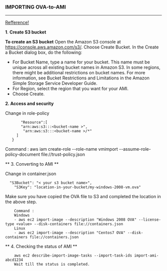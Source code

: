 ### **IMPORTING OVA-to-AMI**
-------------------------
[Refference!](https://docs.aws.amazon.com/vm-import/latest/userguide/vmimport-image-import.html#import-vm-image)

**1**. **Create S3 bucket**

  **To create an S3 bucket**
Open the Amazon S3 console at https://console.aws.amazon.com/s3/.
Choose Create Bucket.
  In the Create a Bucket dialog box, do the following:
  - For Bucket Name, type a name for your bucket. This name must be unique across all existing bucket names in Amazon S3. In some regions, there might be additional restrictions on bucket names. For more information, see Bucket Restrictions and Limitations in the Amazon Simple Storage Service Developer Guide.
  - For Region, select the region that you want for your AMI.
  - Choose Create.

**2.  Access and security**
        
Change in role-policy

           "Resource":[
           "arn:aws:s3:::<bucket-name >",
            "arn:aws:s3:::<bucket-name >/*"
         ]
       }    
 Command : 
        aws iam create-role --role-name vmimport --assume-role-policy-document file://trust-policy.json
      
** 3.   Converting to AMI **
  
  Change in container.json

      "S3Bucket": "< your s3 bucket name>",
        "S3Key": "location-in-your-bucket/my-windows-2008-vm.ova"
        
  Make sure you have copied the OVA file to S3 and completed the location in the above step. 
  
        Command :
        Windows
        - aws ec2 import-image --description "Windows 2008 OVA" --license-type <value> --disk-containers file://containers.json
        Linux 
        - aws ec2 import-image --description "Centos7 OVA" --disk-containers file://containers.json
 
** 4.   Checking the status of AMI   **

        aws ec2 describe-import-image-tasks --import-task-ids import-ami-abcd1234
        Wait till the status is completed.
